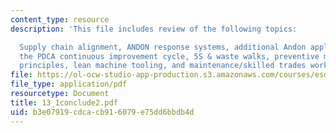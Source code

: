 ```yaml
---
content_type: resource
description: 'This file includes review of the following topics:

  Supply chain alignment, ANDON response systems, additional Andon application information,
  the PDCA continuous improvement cycle, 5S & waste walks, preventive maintenance
  principles, lean machine tooling, and maintenance/skilled trades work groups.'
file: https://ol-ocw-studio-app-production.s3.amazonaws.com/courses/esd-60-lean-six-sigma-processes-summer-2004/b3e07919cdcacb916079e75dd6bbdb4d_13_1conclude2.pdf
file_type: application/pdf
resourcetype: Document
title: 13_1conclude2.pdf
uid: b3e07919-cdca-cb91-6079-e75dd6bbdb4d
---
```

